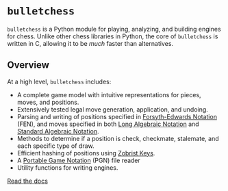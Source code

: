 <!-- bulletchess documentation master file, created by
sphinx-quickstart on Thu May 22 18:37:37 2025.
You can adapt this file completely to your liking, but it should at least
contain the root `toctree` directive. -->

# `bulletchess`

`bulletchess` is a Python module for playing, analyzing, and building engines for chess. Unlike other chess libraries in Python,
the core of `bulletchess` is written in C, allowing it to be *much* faster than alternatives.

## Overview

At a high level, `bulletchess` includes:

* A complete game model with intuitive representations for pieces, moves, and positions.
* Extensively tested legal move generation, application, and undoing.
* Parsing and writing of positions specified in [Forsyth-Edwards Notation](https://www.chessprogramming.org/Forsyth-Edwards_Notation) (FEN), and moves specified in both [Long Algebraic Notation](https://www.chessprogramming.org/Algebraic_Chess_Notation#Long_Algebraic_Notation_.28LAN.29) and [Standard Algebraic Notation](https://www.chessprogramming.org/Algebraic_Chess_Notation#Standard_Algebraic_Notation_.28SAN.29).
* Methods to determine if a position is check, checkmate, stalemate, and each specific type of draw.
* Efficient hashing of positions using [Zobrist Keys](https://en.wikipedia.org/wiki/Zobrist_hashing).
* A [Portable Game Notation](https://thechessworld.com/articles/general-information/portable-chess-game-notation-pgn-complete-guide/) (PGN) file reader
* Utility functions for writing engines.

[Read the docs](https://zedeckj.github.io/bulletchess/index.html)

